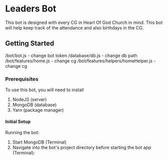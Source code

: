 # Leaders Bot

This bot is designed with every CG in Heart Of God Church in mind. This bot will help keep track of the attendance and also birthdays in the CG.

## Getting Started

/bot/bot.js - change bot token
/database/db.js - change db path
/bot/features/home.js - change cg
/bot/features/helpers/homeHelper.js - change cg

### Prerequisites

To use this bot, you will need to install
1. NodeJS (server)
2. MongoDB (database)
3. Yarn (package manager)

#### Initial Setup

Running the bot:
1. Start MongoDB (Terminal)
2. Navigate into the bot's project directory before starting the bot app (Terminal):
